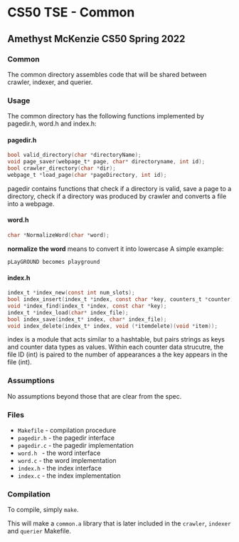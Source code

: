 # CS50 TSE - Common
## Amethyst McKenzie CS50 Spring 2022

### Common

The common directory assembles code that will be shared between crawler, indexer, and querier.

### Usage
The common directory has the following functions implemented by pagedir.h, word.h and index.h:

#### pagedir.h
```c
bool valid_directory(char *directoryName);
void page_saver(webpage_t* page, char* directoryname, int id);
bool crawler_directory(char *dir);
webpage_t *load_page(char *pageDirectory, int id);
```
pagedir contains functions that check if a directory is valid, save a page to a directory, check if a directory was produced by crawler and converts a file into a webpage.

#### word.h
```c
char *NormalizeWord(char *word);
```
**normalize the word** means to convert it into lowercase
A simple example:
```
pLayGROUND becomes playground
```

#### index.h
```c
index_t *index_new(const int num_slots);
bool index_insert(index_t *index, const char *key, counters_t *counter);
void *index_find(index_t *index, const char *key);
index_t *index_load(char* index_file);
bool index_save(index_t* index, char* index_file);
void index_delete(index_t* index, void (*itemdelete)(void *item));
```
index is a module that acts similar to a hashtable, but pairs strings as keys and counter data types as values. Within each counter data strucutre, the file ID (int) is paired to the number of appearances a the key appears in the file (int).

### Assumptions

No assumptions beyond those that are clear from the spec.

### Files

* `Makefile` - compilation procedure
* `pagedir.h` - the pagedir interface
* `pagedir.c` - the pagedir implementation
* `word.h ` - the word interface
* `word.c` - the word implementation
* `index.h` - the index interface
* `index.c` - the index implementation

### Compilation

To compile, simply `make`.

This will make a `common.a` library that is later included in the `crawler`, `indexer` and `querier` Makefile.




